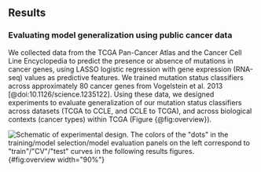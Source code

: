 ## Results

### Evaluating model generalization using public cancer data

We collected data from the TCGA Pan-Cancer Atlas and the Cancer Cell Line Encyclopedia to predict the presence or absence of mutations in cancer genes, using LASSO logistic regression with gene expression (RNA-seq) values as predictive features.
We trained mutation status classifiers across approximately 80 cancer genes from Vogelstein et al. 2013 [@doi:10.1126/science.1235122].
Using these data, we designed experiments to evaluate generalization of our mutation status classifiers across datasets (TCGA to CCLE, and CCLE to TCGA), and across biological contexts (cancer types) within TCGA (Figure {@fig:overview}).

![
Schematic of experimental design. The colors of the "dots" in the training/model selection/model evaluation panels on the left correspond to "train"/"CV"/"test" curves in the following results figures.
](images/figure_1.png){#fig:overview width="90%"}



